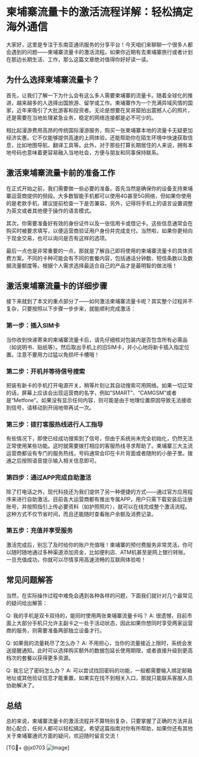 # 柬埔寨流量卡的激活流程详解：轻松搞定海外通信

大家好，这里是专注于东南亚通讯服务的分享平台！今天咱们来聊聊一个很多人都会遇到的问题——柬埔寨流量卡的激活流程。如果你近期有去柬埔寨旅行或者计划在那边长期生活、工作，那么这篇文章绝对值得你好好读一读。

## 为什么选择柬埔寨流量卡？

首先，让我们了解一下为什么会有这么多人需要柬埔寨的流量卡。随着全球化的推进，越来越多的人选择出国旅游、留学或工作。柬埔寨作为一个充满异域风情的国家，近年来吸引了大批游客和投资者。无论是想要在吴哥窟拍出震撼人心的照片，还是需要在当地处理紧急业务，稳定的网络连接都是必不可少的。

相比起漫游费用高昂的传统国际漫游服务，购买一张柬埔寨本地的流量卡无疑更加经济实惠。它不仅能够提供高速的上网体验，还能帮助你在陌生环境中快速获取信息，比如地图导航、翻译工具等。此外，对于那些打算长期居住的人来说，拥有本地号码也意味着更容易融入当地社会，方便与朋友和同事保持联系。

## 激活柬埔寨流量卡前的准备工作

在正式开始之前，我们需要做一些必要的准备。首先当然是确保你的设备支持柬埔寨运营商提供的频段。大多数智能手机都可以使用4G甚至5G网络，但如果你使用的是老款手机，建议提前检查一下是否兼容。另外，记得将手机上的语言设置调整为英文或者其他便于操作的语言模式。

其次，你需要准备好有效的身份证件以及一张信用卡或借记卡。这些信息通常会在购买时被要求填写，以便运营商验证用户身份并完成支付。当然啦，如果你更倾向于现金交易，也可以询问是否有这样的选项。

最后一点也是非常重要的一点，那就是了解自己即将使用的柬埔寨流量卡的具体资费方案。不同的卡种可能会有不同的套餐内容，包括通话分钟数、短信条数以及数据流量额度等。根据个人需求选择最适合自己的产品才是最明智的做法哦！

## 激活柬埔寨流量卡的详细步骤

接下来就到了本文的重点部分了——如何激活柬埔寨流量卡呢？其实整个过程并不复杂，只要按照以下步骤一步步来，就能顺利完成激活：

### 第一步：插入SIM卡
当你收到快递寄来的柬埔寨流量卡后，请先仔细核对包装内是否包含所有必需品（如说明书、贴纸等）。然后取出手机上的旧SIM卡，并小心地将新卡插入指定位置。注意不要用力过猛以免损坏卡槽哦！

### 第二步：开机并等待信号搜索
把装有新卡的手机打开电源开关，稍等片刻让其自动搜索可用网络。如果一切正常的话，屏幕上应该会出现运营商的名字，例如“SMART”、“CAMGSM”或者是“Metfone”。如果没有显示任何内容，则可能是由于地理位置原因导致无法接收到信号，请移动到开阔地带再试一次。

### 第三步：拨打客服热线进行人工指导
有些情况下，即使已经成功搜索到了信号，但由于系统尚未完全初始化，仍然无法正常使用某些功能。这时就需要拨打相应的客服热线寻求帮助了。柬埔寨三大主流运营商都设有专门的服务热线，号码通常会印在卡片背面或者随附的小册子里。拨通之后按照语音提示输入相关信息即可。

### 第四步：通过APP完成自助激活
除了打电话之外，现代科技还为我们提供了另一种便捷的方式——通过官方应用程序来进行自助激活。目前各大运营商都有推出专属APP，用户只需下载安装后注册账号，并按照指引上传必要资料（如护照照片），就可以在线完成整个激活流程。这种方式不仅节省时间，而且还能随时查看账户余额及消费记录。

### 第五步：充值并享受服务
激活完成后，别忘了及时给你的账户充值哦！柬埔寨的预付费服务非常灵活，你可以随时随地通过多种渠道添加资金，比如便利店、ATM机甚至是网上银行转账。一旦充值成功，你就可以尽情享用高速流畅的互联网体验啦！

## 常见问题解答

当然，在实际操作过程中难免会遇到各种各样的问题，下面我们就针对几个最常见的疑问给出解答：

Q: 我的手机是双卡双待的，能同时使用两张柬埔寨流量卡吗？
A: 很遗憾，目前市面上大部分手机只允许主副卡之一处于活动状态，因此如果你想同时享受两家运营商的服务，则需要准备两部独立设备才行。

Q: 如果我的流量耗尽了怎么办？
A: 不用担心，当你的流量接近上限时，系统会发送提醒通知。此时可以选择购买额外的数据包延长使用期限，或者直接升级到更高档次的套餐以获得更多资源。

Q: 我忘记了密码怎么办？
A: 可以尝试找回密码的功能，一般都需要输入绑定邮箱地址或其他验证信息才能重置。如果实在找不到相关入口，那就只能联系客服人员协助解决了。

## 总结

总的来说，柬埔寨流量卡的激活流程并不算特别复杂，只要掌握了正确的方法并且耐心配合，任何人都可以轻松搞定。希望这篇指南对你有所帮助，如果你还有其他关于柬埔寨通讯方面的疑问，欢迎随时留言交流！

[TG💪+ @jx0703 ![Image](https://github.com/user-attachments/assets/dbca1d08-cadb-493c-b0ec-ad6f7a83f270)]